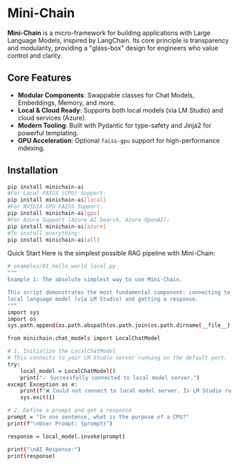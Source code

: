 # Mini-Chain

**Mini-Chain** is a micro-framework for building applications with Large Language Models, inspired by LangChain. Its core principle is transparency and modularity, providing a "glass-box" design for engineers who value control and clarity.

## Core Features

- **Modular Components**: Swappable classes for Chat Models, Embeddings, Memory, and more.
- **Local & Cloud Ready**: Supports both local models (via LM Studio) and cloud services (Azure).
- **Modern Tooling**: Built with Pydantic for type-safety and Jinja2 for powerful templating.
- **GPU Acceleration**: Optional `faiss-gpu` support for high-performance indexing.

## Installation

```bash
pip install minichain-ai
#For Local FAISS (CPU) Support:
pip install minichain-ai[local]
#For NVIDIA GPU FAISS Support:
pip install minichain-ai[gpu]
#For Azure Support (Azure AI Search, Azure OpenAI):
pip install minichain-ai[azure]
#To install everything:
pip install minichain-ai[all]
```
Quick Start
Here is the simplest possible RAG pipeline with Mini-Chain:
```bash
# examples/01_hello_world_local.py
"""
Example 1: The absolute simplest way to use Mini-Chain.

This script demonstrates the most fundamental component: connecting to a
local language model (via LM Studio) and getting a response.
"""
import sys
import os
sys.path.append(os.path.abspath(os.path.join(os.path.dirname(__file__), '../../src')))

from minichain.chat_models import LocalChatModel

# 1. Initialize the LocalChatModel
# This connects to your LM Studio server running on the default port.
try:
    local_model = LocalChatModel()
    print("✅ Successfully connected to local model server.")
except Exception as e:
    print(f"❌ Could not connect to local model server. Is LM Studio running? Error: {e}")
    sys.exit(1)

# 2. Define a prompt and get a response
prompt = "In one sentence, what is the purpose of a CPU?"
print(f"\nUser Prompt: {prompt}")

response = local_model.invoke(prompt)

print("\nAI Response:")
print(response)